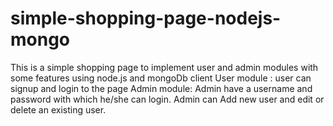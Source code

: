 # simple-shopping-page-nodejs-mongo
This is a simple shopping page to implement user and admin modules with some features using node.js and mongoDb client
User module : user can signup and login to the page
Admin module: Admin have a username and password with which he/she can login.
              Admin can Add new user and edit or delete an existing user.
